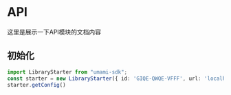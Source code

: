# API

这里是展示一下API模块的文档内容

## 初始化

```typescript
import LibraryStarter from "umami-sdk";
const starter = new LibraryStarter({ id: 'GIQE-QWQE-VFFF', url: 'localhost' })
starter.getConfig()
```



